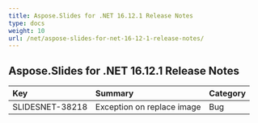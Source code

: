 ```yaml
---
title: Aspose.Slides for .NET 16.12.1 Release Notes
type: docs
weight: 10
url: /net/aspose-slides-for-net-16-12-1-release-notes/
---
```


## **Aspose.Slides for .NET 16.12.1 Release Notes**

|**Key**|**Summary**|**Category**|
| :- | :- | :- |
|SLIDESNET-38218|Exception on replace image|Bug|

